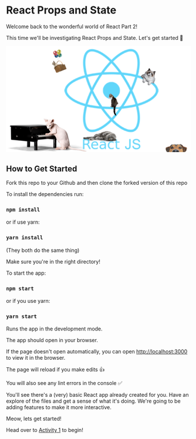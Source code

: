 # React Props and State

Welcome back to the wonderful world of React Part 2!

This time we'll be investigating React Props and State. Let's get started 🙌

![React Atom](./public/catom-dog.png)

## How to Get Started

Fork this repo to your Github and then clone the forked version of this repo

To install the dependencies run:

### `npm install`

or if use yarn:

### `yarn install`

(They both do the same thing)

Make sure you're in the right directory!

To start the app:

### `npm start`

or if you use yarn:

### `yarn start`

Runs the app in the development mode.

The app should open in your browser.

If the page doesn't open automatically, you can open [http://localhost:3000](http://localhost:3000) to view it in the browser.

The page will reload if you make edits 👍

You will also see any lint errors in the console ✅

You'll see there's a (very) basic React app already created for you. Have an explore of the files and get a sense of what it's doing. We're going to be adding features to make it more interactive.

Meow, lets get started!

Head over to [Activity 1](./activities/activity_1.md) to begin!
